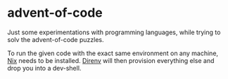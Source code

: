 # advent-of-code

Just some experimentations with programming languages, while trying to solv the advent-of-code puzzles.

To run the given code with the exact same environment on any machine, [Nix](https://github.com/NixOS/nix) needs to be installed.
[Direnv](https://github.com/nix-community/nix-direnv) will then provision everything else and drop you into a dev-shell.

